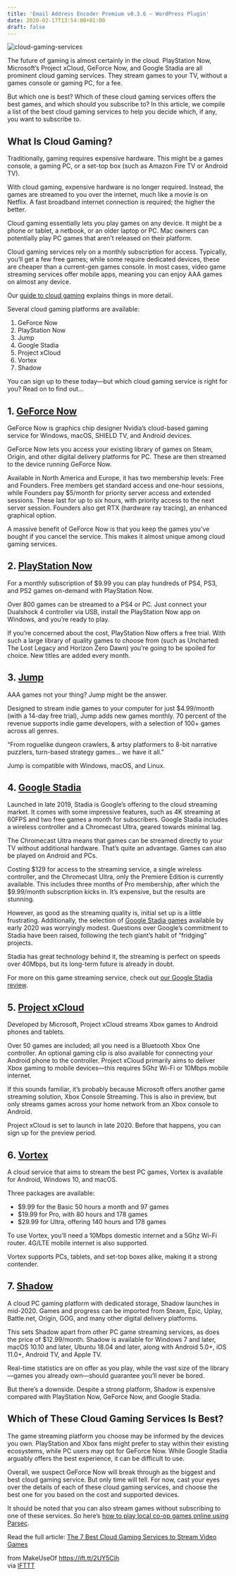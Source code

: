 ```yaml
---
title: 'Email Address Encoder Premium v0.3.6 – WordPress Plugin'
date: 2020-02-17T13:54:00+01:00
draft: false
---
```


![cloud-gaming-services](https://static.makeuseof.com/wp-content/uploads/2020/02/cloud-gaming-services.jpg)

The future of gaming is almost certainly in the cloud. PlayStation Now, Microsoft’s Project xCloud, GeForce Now, and Google Stadia are all prominent cloud gaming services. They stream games to your TV, without a games console or gaming PC, for a fee.

But which one is best? Which of these cloud gaming services offers the best games, and which should you subscribe to? In this article, we compile a list of the best cloud gaming services to help you decide which, if any, you want to subscribe to.

What Is Cloud Gaming?
---------------------

Traditionally, gaming requires expensive hardware. This might be a games console, a gaming PC, or a set-top box (such as Amazon Fire TV or Android TV).

With cloud gaming, expensive hardware is no longer required. Instead, the games are streamed to you over the internet, much like a movie is on Netflix. A fast broadband internet connection is required; the higher the better.

Cloud gaming essentially lets you play games on any device. It might be a phone or tablet, a netbook, or an older laptop or PC. Mac owners can potentially play PC games that aren’t released on their platform.

Cloud gaming services rely on a monthly subscription for access. Typically, you’ll get a few free games; while some require dedicated devices, these are cheaper than a current-gen games console. In most cases, video game streaming services offer mobile apps, meaning you can enjoy AAA games on almost any device.

Our [guide to cloud gaming](//www.makeuseof.com/tag/cloud-gaming-and-streaming-games/) explains things in more detail.

Several cloud gaming platforms are available:

1.  GeForce Now
2.  PlayStation Now
3.  Jump
4.  Google Stadia
5.  Project xCloud
6.  Vortex
7.  Shadow

You can sign up to these today—but which cloud gaming service is right for you? Read on to find out…

1\. [GeForce Now](https://www.nvidia.com/en-us/geforce-now/)
------------------------------------------------------------

GeForce Now is graphics chip designer Nvidia’s cloud-based gaming service for Windows, macOS, SHIELD TV, and Android devices.

GeForce Now lets you access your existing library of games on Steam, Origin, and other digital delivery platforms for PC. These are then streamed to the device running GeForce Now.

Available in North America and Europe, it has two membership levels: Free and Founders. Free members get standard access and one-hour sessions, while Founders pay $5/month for priority server access and extended sessions. These last for up to six hours, with priority access to the next server session. Founders also get RTX (hardware ray tracing), an enhanced graphical option.

A massive benefit of GeForce Now is that you keep the games you’ve bought if you cancel the service. This makes it almost unique among cloud gaming services.

2\. [PlayStation Now](https://www.playstation.com/en-us/explore/playstation-now/)
---------------------------------------------------------------------------------

For a monthly subscription of $9.99 you can play hundreds of PS4, PS3, and PS2 games on-demand with PlayStation Now.

Over 800 games can be streamed to a PS4 or PC. Just connect your Dualshock 4 controller via USB, install the PlayStation Now app on Windows, and you’re ready to play.

If you’re concerned about the cost, PlayStation Now offers a free trial. With such a large library of quality games to choose from (such as Uncharted: The Lost Legacy and Horizon Zero Dawn) you’re going to be spoiled for choice. New titles are added every month.

3\. [Jump](https://playonjump.com/)
-----------------------------------

AAA games not your thing? Jump might be the answer.

Designed to stream indie games to your computer for just $4.99/month (with a 14-day free trial), Jump adds new games monthly. 70 percent of the revenue supports indie game developers, with a selection of 100+ games across all genres.

“From roguelike dungeon crawlers, & artsy platformers to 8-bit narrative puzzlers, turn-based strategy games… we have it all.”

Jump is compatible with Windows, macOS, and Linux.

4\. [Google Stadia](http://stadia.com/)
---------------------------------------

Launched in late 2019, Stadia is Google’s offering to the cloud streaming market. It comes with some impressive features, such as 4K streaming at 60FPS and two free games a month for subscribers. Google Stadia includes a wireless controller and a Chromecast Ultra, geared towards minimal lag.

The Chromecast Ultra means that games can be streamed directly to your TV without additional hardware. That’s quite an advantage. Games can also be played on Android and PCs.

Costing $129 for access to the streaming service, a single wireless controller, and the Chromecast Ultra, only the Premiere Edition is currently available. This includes three months of Pro membership, after which the $9.99/month subscription kicks in. It’s expensive, but the results are stunning.

However, as good as the streaming quality is, initial set up is a little frustrating. Additionally, the selection of [Google Stadia games](//www.makeuseof.com/tag/google-stadia-games/) available by early 2020 was worryingly modest. Questions over Google’s commitment to Stadia have been raised, following the tech giant’s habit of “fridging” projects.

Stadia has great technology behind it, the streaming is perfect on speeds over 40Mbps, but its long-term future is already in doubt.

For more on this game streaming service, check out [our Google Stadia review](//www.makeuseof.com/tag/google-stadia-review/).

5\. [Project xCloud](https://www.xbox.com/en-US/xbox-game-streaming/project-xcloud/register)
--------------------------------------------------------------------------------------------

Developed by Microsoft, Project xCloud streams Xbox games to Android phones and tablets.

Over 50 games are included; all you need is a Bluetooth Xbox One controller. An optional gaming clip is also available for connecting your Android phone to the controller. Project xCloud primarily aims to deliver Xbox gaming to mobile devices—this requires 5Ghz Wi-Fi or 10Mbps mobile internet.

If this sounds familiar, it’s probably because Microsoft offers another game streaming solution, Xbox Console Streaming. This is also in preview, but only streams games across your home network from an Xbox console to Android.

Project xCloud is set to launch in late 2020. Before that happens, you can sign up for the preview period.

6\. [Vortex](https://vortex.gg/)
--------------------------------

A cloud service that aims to stream the best PC games, Vortex is available for Android, Windows 10, and macOS.

Three packages are available:

*   $9.99 for the Basic 50 hours a month and 97 games
*   $19.99 for Pro, with 80 hours and 178 games
*   $29.99 for Ultra, offering 140 hours and 178 games

To use Vortex, you’ll need a 10Mbps domestic internet and a 5Ghz Wi-Fi router. 4G/LTE mobile internet is also supported.

Vortex supports PCs, tablets, and set-top boxes alike, making it a strong contender.

7\. [Shadow](https://shadow.tech/gben/)
---------------------------------------

A cloud PC gaming platform with dedicated storage, Shadow launches in mid-2020. Games and progress can be imported from Steam, Epic, Uplay, Battle.net, Origin, GOG, and many other digital delivery platforms.

This sets Shadow apart from other PC game streaming services, as does the price of $12.99/month. Shadow is available for Windows 7 and later, macOS 10.10 and later, Ubuntu 18.04 and later, along with Android 5.0+, iOS 11.0+, Android TV, and Apple TV.

Real-time statistics are on offer as you play, while the vast size of the library—games you already own—should guarantee you’ll never be bored.

But there’s a downside. Despite a strong platform, Shadow is expensive compared with PlayStation Now, GeForce Now, and Google Stadia.

Which of These Cloud Gaming Services Is Best?
---------------------------------------------

The game streaming platform you choose may be informed by the devices you own. PlayStation and Xbox fans might prefer to stay within their existing ecosystems, while PC users may opt for GeForce Now. While Google Stadia arguably offers the best experience, it can be difficult to use.

Overall, we suspect GeForce Now will break through as the biggest and best cloud gaming service. But only time will tell. For now, cast your eyes over the details of each of these cloud gaming services, and choose the best one for you based on the cost and supported devices.

It should be noted that you can also stream games without subscribing to one of these services. So here’s [how to play local co-op games online using Parsec](//www.makeuseof.com/tag/play-local-coop-games-online/).

Read the full article: [The 7 Best Cloud Gaming Services to Stream Video Games](https://www.makeuseof.com/tag/best-cloud-gaming-services-stream-games/)

  
  
from MakeUseOf https://ift.tt/2UY5Cih  
via [IFTTT](https://ifttt.com/?ref=da&site=blogger)